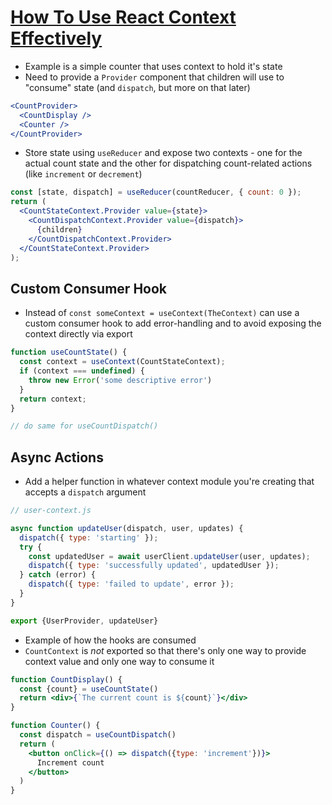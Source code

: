 # [How To Use React Context Effectively](https://kentcdodds.com/blog/how-to-use-react-context-effectively)

* Example is a simple counter that uses context to hold it's state
* Need to provide a `Provider` component that children will use to "consume" state (and `dispatch`, but more on that later)

```jsx
<CountProvider>
  <CountDisplay />
  <Counter />
</CountProvider>
```

* Store state using `useReducer` and expose two contexts - one for the actual count state and the other for dispatching count-related actions (like `increment` or `decrement`)

```jsx
const [state, dispatch] = useReducer(countReducer, { count: 0 });
return (
  <CountStateContext.Provider value={state}>
    <CountDispatchContext.Provider value={dispatch}>
      {children}
    </CountDispatchContext.Provider>
  </CountStateContext.Provider>
);
```

## Custom Consumer Hook

* Instead of `const someContext = useContext(TheContext)` can use a custom consumer hook to add error-handling and to avoid exposing the context directly via export

```javascript
function useCountState() {
  const context = useContext(CountStateContext);
  if (context === undefined) {
    throw new Error('some descriptive error')
  }
  return context;
}

// do same for useCountDispatch()
```

## Async Actions

* Add a helper function in whatever context module you're creating that accepts a `dispatch` argument

```javascript
// user-context.js

async function updateUser(dispatch, user, updates) {
  dispatch({ type: 'starting' });
  try {
    const updatedUser = await userClient.updateUser(user, updates);
    dispatch({ type: 'successfully updated', updatedUser });
  } catch (error) {
    dispatch({ type: 'failed to update', error });
  }
}

export {UserProvider, updateUser}
```

* Example of how the hooks are consumed
* `CountContext` is _not_ exported so that there's only one way to provide context value and only one way to consume it

```jsx
function CountDisplay() {
  const {count} = useCountState()
  return <div>{`The current count is ${count}`}</div>
}

function Counter() {
  const dispatch = useCountDispatch()
  return (
    <button onClick={() => dispatch({type: 'increment'})}>
      Increment count
    </button>
  )
}
```